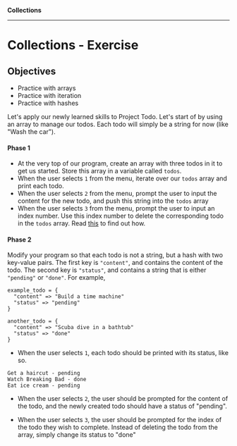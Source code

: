 **Collections**

---

# Collections - Exercise

## Objectives

* Practice with arrays
* Practice with iteration
* Practice with hashes

Let's apply our newly learned skills to Project Todo. Let's start of by using
an array to manage our todos. Each todo will simply be a string for now (like
"Wash the car").

#### Phase 1

* At the very top of our program, create an array with three todos in it to get
  us started. Store this array in a variable called `todos`.
* When the user selects `1` from the menu, iterate over our `todos` array and
  print each todo.
* When the user selects `2` from the menu, prompt the user to input the content
  for the new todo, and push this string into the `todos` array
* When the user selects `3` from the menu, prompt the user to input an index
  number. Use this index number to delete the corresponding todo in the `todos`
  array. Read [this](http://www.ruby-doc.org/core-2.1.3/Array.html#method-i-delete_at)
  to find out how.

#### Phase 2

Modify your program so that each todo is not a string, but a hash with two
key-value pairs. The first key is `"content"`, and contains the content of the
todo. The second key is `"status"`, and contains a string that is either `"pending"`
or `"done"`. For example,

```
example_todo = {
  "content" => "Build a time machine"
  "status" => "pending"
}

another_todo = {
  "content" => "Scuba dive in a bathtub"
  "status" => "done"
}
```

* When the user selects `1`, each todo should be printed with its status, like
  so.

```
Get a haircut - pending
Watch Breaking Bad - done
Eat ice cream - pending
```

* When the user selects `2`, the user should be prompted for the content of the
  todo, and the newly created todo should have a status of "pending".

* When the user selects `3`, the user should be prompted for the index of the
  todo they wish to complete. Instead of deleting the todo from the array,
  simply change its status to "done"
